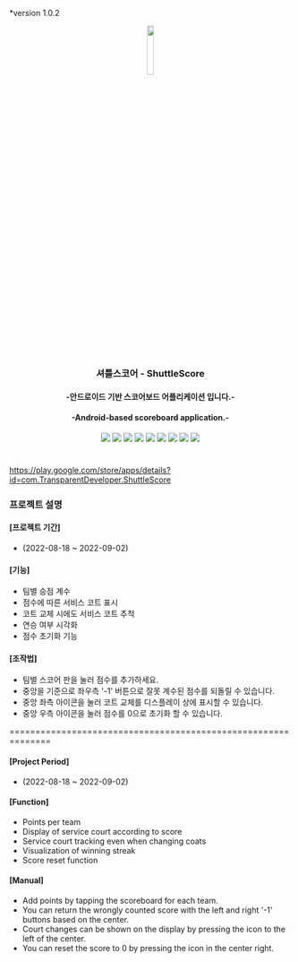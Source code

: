 *version 1.0.2
<div align="center">

 <img width="15%" src="https://user-images.githubusercontent.com/50646145/190134073-cbd37ca5-536d-4099-a3a4-915ec3a0ef26.png"/>


 ### 셔틀스코어 - ShuttleScore
 #### -안드로이드 기반 스코어보드 어플리케이션 입니다.-
 #### -Android-based scoreboard application.-
 
 <img src="https://img.shields.io/badge/React-61DAFB?style=flat-square&logo=React&logoColor=white"/>
 <img src="https://img.shields.io/badge/JavaScript-F7DF1E?style=flat-square&logo=JavaScript&logoColor=white"/>
 <img src="https://img.shields.io/badge/Expo-000020?style=flat-square&logo=Expo&logoColor=white"/>
 <img src="https://img.shields.io/badge/npm-CB3837?style=flat-square&logo=npm&logoColor=white"/>
 <img src="https://img.shields.io/badge/yarn-2C8EBB?style=flat-square&logo=yarn&logoColor=white"/>
 <img src="https://img.shields.io/badge/Node.js-339933?style=flat-square&logo=Node.js&logoColor=white"/>
 
 
 <img src="https://img.shields.io/badge/Prettier-F7B93E?style=flat-square&logo=Prettier&logoColor=white"/>
 <img src="https://img.shields.io/badge/Visual Studio Code-007ACC?style=flat-square&logo=Visual Studio Code&logoColor=white"/>
 <img src="https://img.shields.io/badge/ESLint-4B32C3?style=flat-square&logo=ESLint&logoColor=white"/>
</div>

#
https://play.google.com/store/apps/details?id=com.TransparentDeveloper.ShuttleScore

### 프로젝트 설명

#### [프로젝트 기간] 
- (2022-08-18 ~ 2022-09-02)

#### [기능]
- 팀별 승점 계수
- 점수에 따른 서비스 코트 표시
- 코트 교체 시에도 서비스 코트 추척
- 연승 여부 시각화
- 점수 초기화 기능

#### [조작법]
- 팀별 스코어 판을 눌러 점수를 추가하세요.
- 중앙을 기준으로 좌우측 '-1' 버튼으로 잘못 계수된 점수를 되돌릴 수 있습니다.
- 중앙 좌측 아이콘을 눌러 코트 교체를 디스플레이 상에 표시할 수 있습니다.
- 중앙 우측 아이콘을 눌러 점수를 0으로 초기화 할 수 있습니다.

==============================================================
#### [Project Period] 
- (2022-08-18 ~ 2022-09-02)

#### [Function]
- Points per team
- Display of service court according to score
- Service court tracking even when changing coats
- Visualization of winning streak
- Score reset function

#### [Manual]
- Add points by tapping the scoreboard for each team.
- You can return the wrongly counted score with the left and right '-1' buttons based on the center.
- Court changes can be shown on the display by pressing the icon to the left of the center.
- You can reset the score to 0 by pressing the icon in the center right.
